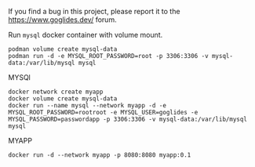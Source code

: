 If you find a bug in this project, please report it to the https://www.goglides.dev/ forum.


Run `mysql` docker container with volume mount.

```
podman volume create mysql-data
podman run -d -e MYSQL_ROOT_PASSWORD=root -p 3306:3306 -v mysql-data:/var/lib/mysql mysql
```


MYSQl
```
docker network create myapp
docker volume create mysql-data
docker run --name mysql --network myapp -d -e MYSQL_ROOT_PASSWORD=rootroot -e MYSQL_USER=goglides -e MYSQL_PASSWORD=passwordapp -p 3306:3306 -v mysql-data:/var/lib/mysql mysql
```

MYAPP
```
docker run -d --network myapp -p 8080:8080 myapp:0.1
```
